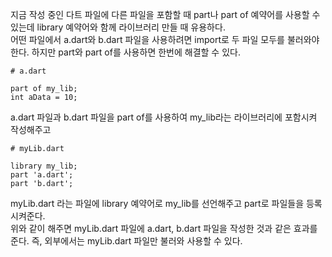 지금 작성 중인 다트 파일에 다른 파일을 포함할 때 part나 part of 예약어를 사용할 수 있는데 library 예약어와 함께 라이브러리 만들 때 유용하다.  
어떤 파일에서 a.dart와 b.dart 파일을 사용하려면 import로 두 파일 모두를 불러와야한다. 하지만 part와 part of를 사용하면 한번에 해결할 수 있다.
```
# a.dart

part of my_lib;
int aData = 10;
```
a.dart 파일과 b.dart 파일을 part of를 사용하여 my_lib라는 라이브러리에 포함시켜 작성해주고
```
# myLib.dart

library my_lib;
part 'a.dart';
part 'b.dart';
```
myLib.dart 라는 파일에 library 예약어로 my_lib를 선언해주고 part로 파일들을 등록시켜준다.  
위와 같이 해주면 myLib.dart 파일에 a.dart, b.dart 파일을 작성한 것과 같은 효과를 준다. 즉, 외부에서는 myLib.dart 파일만 불러와 사용할 수 있다.